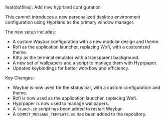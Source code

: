 feat(dotfiles): Add new hyprland configuration

This commit introduces a new personalized desktop environment configuration using Hyprland as the primary window manager.

The new setup includes:
- A custom Waybar configuration with a new modular design and theme.
- Rofi as the application launcher, replacing Wofi, with a customized theme.
- Kitty as the terminal emulator with a transparent background.
- A new set of wallpapers and a script to manage them with Hyprpaper.
- Updated keybindings for better workflow and efficiency.

Key Changes:
- Waybar is now used for the status bar, with a custom configuration and theme.
- Rofi is now used as the application launcher, replacing Wofi.
- Hyprpaper is now used to manage wallpapers.
- A `launch.sh` script has been added to restart Waybar.
- A `COMMIT_MESSAGE_TEMPLATE.md` has been added to the repository.
